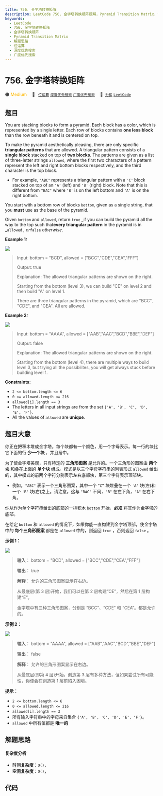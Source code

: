```yaml
---
title: 756. 金字塔转换矩阵
description: LeetCode 756. 金字塔转换矩阵题解，Pyramid Transition Matrix，包含解题思路、复杂度分析以及完整的 JavaScript 代码实现。
keywords:
  - LeetCode
  - 756. 金字塔转换矩阵
  - 金字塔转换矩阵
  - Pyramid Transition Matrix
  - 解题思路
  - 位运算
  - 深度优先搜索
  - 广度优先搜索
---
```


# 756. 金字塔转换矩阵

🟠 <font color=#ffb800>Medium</font>&emsp; 🔖&ensp; [`位运算`](/tag/bit-manipulation.md) [`深度优先搜索`](/tag/depth-first-search.md) [`广度优先搜索`](/tag/breadth-first-search.md)&emsp; 🔗&ensp;[`力扣`](https://leetcode.cn/problems/pyramid-transition-matrix) [`LeetCode`](https://leetcode.com/problems/pyramid-transition-matrix)

## 题目

You are stacking blocks to form a pyramid. Each block has a color, which is
represented by a single letter. Each row of blocks contains **one less block**
than the row beneath it and is centered on top.

To make the pyramid aesthetically pleasing, there are only specific
**triangular patterns** that are allowed. A triangular pattern consists of a
**single block** stacked on top of **two blocks**. The patterns are given as a
list of three-letter strings `allowed`, where the first two characters of a
pattern represent the left and right bottom blocks respectively, and the third
character is the top block.

  * For example, `"ABC"` represents a triangular pattern with a `'C'` block stacked on top of an `'A'` (left) and `'B'` (right) block. Note that this is different from `"BAC"` where `'B'` is on the left bottom and `'A'` is on the right bottom.

You start with a bottom row of blocks `bottom`, given as a single string, that
you **must** use as the base of the pyramid.

Given `bottom` and `allowed`, return `true` _if you can build the pyramid all
the way to the top such that**every triangular pattern** in the pyramid is in
_`allowed` _, or_`false` _otherwise_.



**Example 1:**

![](https://assets.leetcode.com/uploads/2021/08/26/pyramid1-grid.jpg)

> Input: bottom = "BCD", allowed = ["BCC","CDE","CEA","FFF"]
> 
> Output: true
> 
> Explanation: The allowed triangular patterns are shown on the right.
> 
> Starting from the bottom (level 3), we can build "CE" on level 2 and then build "A" on level 1.
> 
> There are three triangular patterns in the pyramid, which are "BCC", "CDE", and "CEA". All are allowed.

**Example 2:**

![](https://assets.leetcode.com/uploads/2021/08/26/pyramid2-grid.jpg)

> Input: bottom = "AAAA", allowed = ["AAB","AAC","BCD","BBE","DEF"]
> 
> Output: false
> 
> Explanation: The allowed triangular patterns are shown on the right.
> 
> Starting from the bottom (level 4), there are multiple ways to build level 3, but trying all the possibilites, you will get always stuck before building level 1.

**Constraints:**

  * `2 <= bottom.length <= 6`
  * `0 <= allowed.length <= 216`
  * `allowed[i].length == 3`
  * The letters in all input strings are from the set `{'A', 'B', 'C', 'D', 'E', 'F'}`.
  * All the values of `allowed` are **unique**.


## 题目大意

你正在把积木堆成金字塔。每个块都有一个颜色，用一个字母表示。每一行的块比它下面的行 **少一个块** ，并且居中。

为了使金字塔美观，只有特定的 **三角形图案** 是允许的。一个三角形的图案由 **两个块**  和叠在上面的 **单个块**
组成。模式是以三个字母字符串的列表形式 `allowed` 给出的，其中模式的前两个字符分别表示左右底部块，第三个字符表示顶部块。

  * 例如，`"ABC"` 表示一个三角形图案，其中一个 `“C”` 块堆叠在一个 `'A'` 块(左)和一个 `'B'` 块(右)之上。请注意，这与 `"BAC"` 不同，`"B"` 在左下角，`"A"` 在右下角。

你从作为单个字符串给出的底部的一排积木 `bottom` 开始，**必须**  将其作为金字塔的底部。

在给定 `bottom` 和 `allowed` 的情况下，如果你能一直构建到金字塔顶部，使金字塔中的 **每个三角形图案** 都是在 `allowed`
中的，则返回 `true` ，否则返回 `false` 。



**示例 1：**

![](https://assets.leetcode.com/uploads/2021/08/26/pyramid1-grid.jpg)

> 
> 
> 
> 
> 
> **输入：** bottom = "BCD", allowed = ["BCC","CDE","CEA","FFF"]
> 
> **输出：** true
> 
> **解释：** 允许的三角形图案显示在右边。
> 
> 从最底层(第 3 层)开始，我们可以在第 2 层构建“CE”，然后在第 1 层构建“E”。
> 
> 金字塔中有三种三角形图案，分别是 “BCC”、“CDE” 和 “CEA”。都是允许的。
> 
> 

**示例 2：**

![](https://assets.leetcode.com/uploads/2021/08/26/pyramid2-grid.jpg)

> 
> 
> 
> 
> 
> **输入：** bottom = "AAAA", allowed = ["AAB","AAC","BCD","BBE","DEF"]
> 
> **输出：** false
> 
> **解释：** 允许的三角形图案显示在右边。
> 
> 从最底层(即第 4 层)开始，创造第 3 层有多种方法，但如果尝试所有可能性，你便会在创造第 1 层前陷入困境。
> 
> 



**提示：**

  * `2 <= bottom.length <= 6`
  * `0 <= allowed.length <= 216`
  * `allowed[i].length == 3`
  * 所有输入字符串中的字母来自集合 `{'A', 'B', 'C', 'D', 'E', 'F'}`。
  *  `allowed` 中所有值都是 **唯一的**


## 解题思路

#### 复杂度分析

- **时间复杂度**：`O()`，
- **空间复杂度**：`O()`，

## 代码

```javascript

```